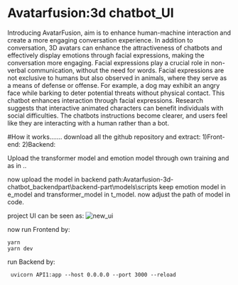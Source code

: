 # Avatarfusion:3d chatbot_UI
Introducing AvatarFusion,  aim is to enhance human-machine interaction and create a more engaging conversation experience. In addition to conversation, 3D avatars can enhance the attractiveness of
chatbots and effectively display emotions through facial expressions, making the
conversation more engaging. Facial expressions play a crucial role in non-verbal
communication,
without the need for words. Facial expressions are not exclusive to humans but also
observed in animals, where they serve as a means of defense or offense. For example, a
dog may exhibit an angry face while barking to deter potential threats without physical
contact. This chatbot enhances interaction through facial expressions. Research suggests
that interactive animated characters can benefit individuals with social difficulties. The
chatbots instructions become clearer, and users feel like they are interacting with a human rather than a bot.



#How it works.......
download all the github repository and extract:
1)Front-end:
2)Backend:

Upload the transformer model and emotion model through own training and as in ..

now upload the model in backend path:Avatarfusion-3d-chatbot_backendpart\backend-part\models\scripts
keep emotion model in e_model and transformer_model in t_model.
now adjust the path of model in code.

project UI can be seen as:
![new_ui](https://github.com/rahulkc12/Avatarfusion-3d-chatbot_UI/assets/33522117/1e4c0e0e-bbc4-46e7-82dd-cfecacf2a8bf)



now run Frontend by:
```
yarn
yarn dev
```
run Backend by:
```
 uvicorn API1:app --host 0.0.0.0 --port 3000 --reload
```
